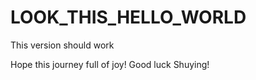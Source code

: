 # LOOK_THIS_HELLO_WORLD
This version should work 

Hope this journey full of joy! 
Good luck Shuying! 
